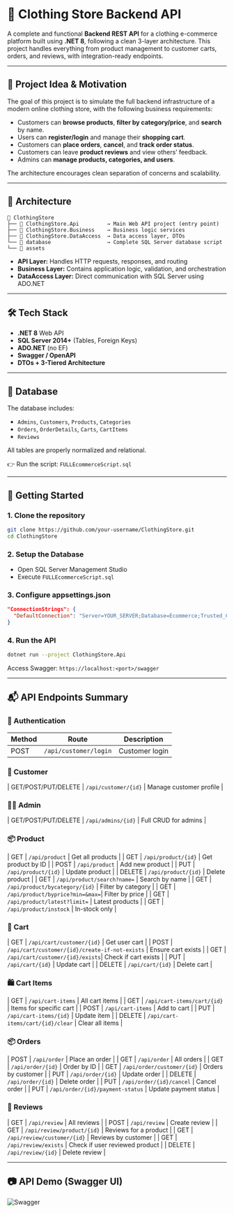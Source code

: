 # 👕 Clothing Store Backend API

A complete and functional **Backend REST API** for a clothing e-commerce platform built using **.NET 8**, following a clean 3-layer architecture. This project handles everything from product management to customer carts, orders, and reviews, with integration-ready endpoints.

---

## 🧠 Project Idea & Motivation

The goal of this project is to simulate the full backend infrastructure of a modern online clothing store, with the following business requirements:

- Customers can **browse products**, **filter by category/price**, and **search** by name.
- Users can **register/login** and manage their **shopping cart**.
- Customers can **place orders**, **cancel**, and **track order status**.
- Customers can leave **product reviews** and view others’ feedback.
- Admins can **manage products, categories, and users**.

The architecture encourages clean separation of concerns and scalability.

---

## 🧱 Architecture

```plaintext
📁 ClothingStore
├── 📂 ClothingStore.Api         → Main Web API project (entry point)
├── 📂 ClothingStore.Business    → Business logic services
├── 📂 ClothingStore.DataAccess  → Data access layer, DTOs
└── 📂 database                  → Complete SQL Server database script
└── 📂 assets
```

- **API Layer:** Handles HTTP requests, responses, and routing
- **Business Layer:** Contains application logic, validation, and orchestration
- **DataAccess Layer:** Direct communication with SQL Server using ADO.NET

---

## 🛠 Tech Stack

- **.NET 8** Web API
- **SQL Server 2014+** (Tables, Foreign Keys)
- **ADO.NET** (no EF)
- **Swagger / OpenAPI**
- **DTOs + 3-Tiered Architecture**

---

## 🧩 Database

The database includes:

- `Admins`, `Customers`, `Products`, `Categories`
- `Orders`, `OrderDetails`, `Carts`, `CartItems`
- `Reviews`

All tables are properly normalized and relational.

👉 Run the script: `FULLEcommerceScript.sql`

---

## 🚀 Getting Started

### 1. Clone the repository
```bash
git clone https://github.com/your-username/ClothingStore.git
cd ClothingStore
```

### 2. Setup the Database
- Open SQL Server Management Studio
- Execute `FULLEcommerceScript.sql`

### 3. Configure appsettings.json
```json
"ConnectionStrings": {
  "DefaultConnection": "Server=YOUR_SERVER;Database=Ecommerce;Trusted_Connection=True;"
}
```

### 4. Run the API
```bash
dotnet run --project ClothingStore.Api
```

Access Swagger: `https://localhost:<port>/swagger`

---

## 📬 API Endpoints Summary

### 🔐 Authentication
| Method | Route                 | Description        |
|--------|-----------------------|--------------------|
| POST   | `/api/customer/login`| Customer login     |

### 👤 Customer
| GET/POST/PUT/DELETE | `/api/customer/{id}`      | Manage customer profile     |

### 👨‍💼 Admin
| GET/POST/PUT/DELETE | `/api/admins/{id}`        | Full CRUD for admins        |

### 📦 Product
| GET    | `/api/product`               | Get all products              |
| GET    | `/api/product/{id}`          | Get product by ID             |
| POST   | `/api/product`               | Add new product               |
| PUT    | `/api/product/{id}`          | Update product                |
| DELETE | `/api/product/{id}`          | Delete product                |
| GET    | `/api/product/search?name=`  | Search by name                |
| GET    | `/api/product/bycategory/{id}` | Filter by category          |
| GET    | `/api/product/byprice?min=&max=`| Filter by price           |
| GET    | `/api/product/latest?limit=` | Latest products               |
| GET    | `/api/product/instock`       | In-stock only                 |

### 🛒 Cart
| GET    | `/api/cart/customer/{id}`       | Get user cart                |
| POST   | `/api/cart/customer/{id}/create-if-not-exists` | Ensure cart exists |
| GET    | `/api/cart/customer/{id}/exists`| Check if cart exists        |
| PUT    | `/api/cart/{id}`               | Update cart                  |
| DELETE | `/api/cart/{id}`               | Delete cart                  |

### 🛍️ Cart Items
| GET    | `/api/cart-items`             | All cart items                |
| GET    | `/api/cart-items/cart/{id}`   | Items for specific cart       |
| POST   | `/api/cart-items`             | Add to cart                   |
| PUT    | `/api/cart-items/{id}`        | Update item                   |
| DELETE | `/api/cart-items/cart/{id}/clear` | Clear all items           |

### 📦 Orders
| POST   | `/api/order`                  | Place an order                |
| GET    | `/api/order`                  | All orders                    |
| GET    | `/api/order/{id}`             | Order by ID                   |
| GET    | `/api/order/customer/{id}`    | Orders by customer            |
| PUT    | `/api/order/{id}`             | Update order                  |
| DELETE | `/api/order/{id}`             | Delete order                  |
| PUT    | `/api/order/{id}/cancel`      | Cancel order                  |
| PUT    | `/api/order/{id}/payment-status` | Update payment status     |

### 📝 Reviews
| GET    | `/api/review`                 | All reviews                   |
| POST   | `/api/review`                 | Create review                 |
| GET    | `/api/review/product/{id}`    | Reviews for a product         |
| GET    | `/api/review/customer/{id}`   | Reviews by customer           |
| GET    | `/api/review/exists`          | Check if user reviewed product |
| DELETE | `/api/review/{id}`            | Delete review                 |

---

## 📷 API Demo (Swagger UI)
![Swagger](https://github.com/user-attachments/assets/067e923e-7f32-48f6-8a88-40f3ec84f882)
